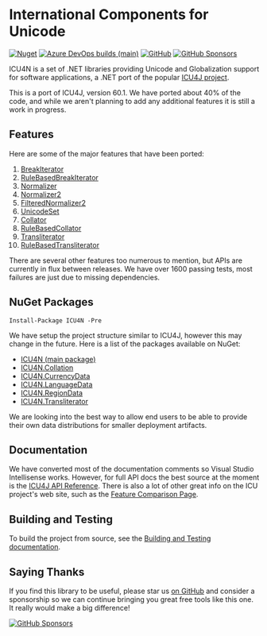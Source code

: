 International Components for Unicode 
=========

[![Nuget](https://img.shields.io/nuget/dt/ICU4N)](https://www.nuget.org/packages/ICU4N)
[![Azure DevOps builds (main)](https://img.shields.io/azure-devops/build/ICU4N/44041e22-bd88-42a2-ad29-ee6859a5010e/1/main)](https://dev.azure.com/ICU4N/ICU4N/_build?definitionId=1&_a=summary)
[![GitHub](https://img.shields.io/github/license/NightOwl888/ICU4N)](https://github.com/NightOwl888/ICU4N/blob/master/LICENSE.txt)
[![GitHub Sponsors](https://img.shields.io/badge/-Sponsor-fafbfc?logo=GitHub%20Sponsors)](https://github.com/sponsors/NightOwl888)

ICU4N is a set of .NET libraries providing Unicode and Globalization support for software applications, a .NET port of the popular [ICU4J project](http://site.icu-project.org).

This is a port of ICU4J, version 60.1. We have ported about 40% of the code, and while we aren't planning to add any additional features it is still a work in progress.

## Features

Here are some of the major features that have been ported:

1. [BreakIterator](https://unicode-org.github.io/icu-docs/apidoc/released/icu4j/index.html?com/ibm/icu/text/BreakIterator.html)
2. [RuleBasedBreakIterator](https://unicode-org.github.io/icu-docs/apidoc/released/icu4j/index.html?com/ibm/icu/text/RuleBasedBreakIterator.html)
2. [Normalizer](https://unicode-org.github.io/icu-docs/apidoc/released/icu4j/index.html?com/ibm/icu/text/Normalizer.html)
3. [Normalizer2](https://unicode-org.github.io/icu-docs/apidoc/released/icu4j/index.html?com/ibm/icu/text/Normalizer2.html)
4. [FilteredNormalizer2](https://unicode-org.github.io/icu-docs/apidoc/released/icu4j/index.html?com/ibm/icu/text/FilteredNormalizer2.html)
5. [UnicodeSet](https://unicode-org.github.io/icu-docs/apidoc/released/icu4j/index.html?com/ibm/icu/text/UnicodeSet.html)
6. [Collator](https://unicode-org.github.io/icu-docs/apidoc/released/icu4j/index.html?com/ibm/icu/text/Collator.html)
7. [RuleBasedCollator](https://unicode-org.github.io/icu-docs/apidoc/released/icu4j/index.html?com/ibm/icu/text/RuleBasedCollator.html)
8. [Transliterator](https://unicode-org.github.io/icu-docs/apidoc/released/icu4j/index.html?com/ibm/icu/text/Transliterator.html)
9. [RuleBasedTransliterator](https://unicode-org.github.io/icu-docs/apidoc/released/icu4j/index.html?com/ibm/icu/text/RuleBasedTransliterator.html)


There are several other features too numerous to mention, but APIs are currently in flux between releases. We have over 1600 passing tests, most failures are just due to missing dependencies.


## NuGet Packages

```
Install-Package ICU4N -Pre
```

We have setup the project structure similar to ICU4J, however this may change in the future. Here is a list of the packages available on NuGet:

- [ICU4N (main package)](https://www.nuget.org/packages/ICU4N/)
- [ICU4N.Collation](https://www.nuget.org/packages/ICU4N.Collation/)
- [ICU4N.CurrencyData](https://www.nuget.org/packages/ICU4N.CurrencyData/)
- [ICU4N.LanguageData](https://www.nuget.org/packages/ICU4N.LanguageData/)
- [ICU4N.RegionData](https://www.nuget.org/packages/ICU4N.RegionData/)
- [ICU4N.Transliterator](https://www.nuget.org/packages/ICU4N.Transliterator/)

We are looking into the best way to allow end users to be able to provide their own data distributions for smaller deployment artifacts.

## Documentation

We have converted most of the documentation comments so Visual Studio Intellisense works. However, for full API docs the best source at the moment is the [ICU4J API Reference](http://icu-project.org/apiref/icu4j/). There is also a lot of other great info on the ICU project's web site, such as the [Feature Comparison Page](http://site.icu-project.org/charts/comparison).

## Building and Testing

To build the project from source, see the [Building and Testing documentation](https://github.com/NightOwl888/ICU4N/blob/main/docs/building-and-testing.md).

## Saying Thanks

If you find this library to be useful, please star us [on GitHub](https://github.com/NightOwl888/ICU4N) and consider a sponsorship so we can continue bringing you great free tools like this one. It really would make a big difference!

[![GitHub Sponsors](https://img.shields.io/badge/-Sponsor-fafbfc?logo=GitHub%20Sponsors)](https://github.com/sponsors/NightOwl888)